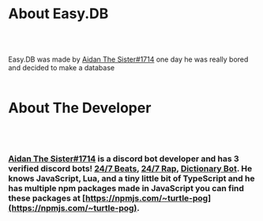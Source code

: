 # About Easy.DB
<br><br>

 Easy.DB was made by [Aidan The Sister#1714](https://discord.com/users/497200251661320212) one day he was really bored and decided to make a database
<br><br>

# About The Developer
<br><br>

### [Aidan The Sister#1714](https://discord.com/users/497200251661320212) is a discord bot developer and has 3 verified discord bots! [24/7 Beats](https://discord.com/oauth2/authorize?client_id=803380435144278047&permissions=16067680&scope=bot), [24/7 Rap](https://discord.com/api/oauth2/authorize?client_id=820415403012128849&permissions=37084224&scope=bot), [Dictionary Bot](https://discord.com/api/oauth2/authorize?client_id=807294099651952761&permissions=84992&scope=bot). He knows JavaScript, Lua, and a tiny little bit of TypeScript and he has multiple npm packages made in JavaScript you can find these packages at [https://npmjs.com/~turtle-pog](https://npmjs.com/~turtle-pog).